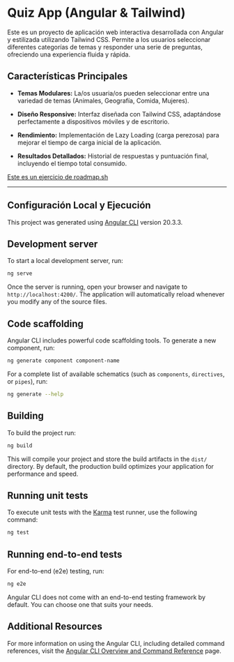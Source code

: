 # Quiz App (Angular & Tailwind)

Este es un proyecto de aplicación web interactiva desarrollada con Angular y estilizada utilizando Tailwind CSS. Permite a los usuarios seleccionar diferentes categorías de temas y responder una serie de preguntas, ofreciendo una experiencia fluida y rápida.

## Características Principales

- **Temas Modulares:** La/os usuaria/os pueden seleccionar entre una variedad de temas (Animales, Geografía, Comida, Mujeres).

- **Diseño Responsive:** Interfaz diseñada con Tailwind CSS, adaptándose perfectamente a dispositivos móviles y de escritorio.

- **Rendimiento:** Implementación de Lazy Loading (carga perezosa) para mejorar el tiempo de carga inicial de la aplicación.

- **Resultados Detallados:** Historial de respuestas y puntuación final, incluyendo el tiempo total consumido.

[Este es un ejercicio de roadmap.sh](https://roadmap.sh/projects/quiz-app)

--- 

## Configuración Local y Ejecución

This project was generated using [Angular CLI](https://github.com/angular/angular-cli) version 20.3.3.

## Development server

To start a local development server, run:

```bash
ng serve
```

Once the server is running, open your browser and navigate to `http://localhost:4200/`. The application will automatically reload whenever you modify any of the source files.

## Code scaffolding

Angular CLI includes powerful code scaffolding tools. To generate a new component, run:

```bash
ng generate component component-name
```

For a complete list of available schematics (such as `components`, `directives`, or `pipes`), run:

```bash
ng generate --help
```

## Building

To build the project run:

```bash
ng build
```

This will compile your project and store the build artifacts in the `dist/` directory. By default, the production build optimizes your application for performance and speed.

## Running unit tests

To execute unit tests with the [Karma](https://karma-runner.github.io) test runner, use the following command:

```bash
ng test
```

## Running end-to-end tests

For end-to-end (e2e) testing, run:

```bash
ng e2e
```

Angular CLI does not come with an end-to-end testing framework by default. You can choose one that suits your needs.

## Additional Resources

For more information on using the Angular CLI, including detailed command references, visit the [Angular CLI Overview and Command Reference](https://angular.dev/tools/cli) page.
